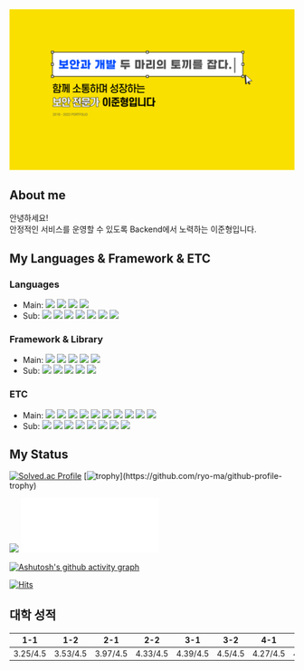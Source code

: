 <img src="https://github.com/with-developer/my_portfolio/blob/main/image/001.png?raw=true" />

About me
---
안녕하세요!   
안정적인 서비스를 운영할 수 있도록 Backend에서 노력하는 이준형입니다.   

   



My Languages & Framework & ETC <br>
-------------
### Languages
 - Main: <img src="https://img.shields.io/badge/Python-3776AB?style=flat&logo=Python&logoColor=white"/> <img src="https://img.shields.io/badge/C-A8B9CC?style=flat&logo=C&logoColor=white"/> <img src="https://img.shields.io/badge/JavaScript-F7DF1E?style=flat&logo=JavaScript&logoColor=white"/> <img src="https://img.shields.io/badge/Typescript-54B5FF?style=flat&logo=TypeScript&logoColor=white">
 - Sub: <img src="https://img.shields.io/badge/C%23-239120?style=flat&logo=C Sharp&logoColor=white"/> <img src="https://img.shields.io/badge/Cpp-A8B9CC?style=flat&logo=c%2B%2B&logoColor=white"/> <img src="https://img.shields.io/badge/Dart-0175C2?style=flat&logo=Dart&logoColor=white"/> <img src="https://img.shields.io/badge/PHP-777BB4?style=flat&logo=PHP&logoColor=white"/> <img src="https://img.shields.io/badge/Java-007396?style=flat&logo=openjdk&logoColor=white"> <img src="https://img.shields.io/badge/Arduino-00979D?style=flat&logo=Arduino&logoColor=white"> <img src="https://img.shields.io/badge/Shell Script-5391FE?style=flat&logo=PowerShell&logoColor=white">
 
 ### Framework & Library
 - Main: <img src="https://img.shields.io/badge/Flask-DB3552?style=flat&logo=Flask&logoColor=black"> <img src="https://img.shields.io/badge/Jinja2-DB3552?style=flat&logo=jinja2&logoColor=black"> <img src="https://img.shields.io/badge/Node.js-339933?style=flat&logo=Node.js&logoColor=black"> <img src="https://img.shields.io/badge/Express.JS-339933?style=flat&logo=express&logoColor=black">  <img src="https://img.shields.io/badge/JQuery-3388EE?style=flat&logo=jquery&logoColor=black">
 - Sub: <img src="https://img.shields.io/badge/Jekyll-CC0000?style=flat&logo=Jekyll&logoColor=black"> <img src="https://img.shields.io/badge/Django-FDA061?style=flat&logo=Django&logoColor=black">  <img src="https://img.shields.io/badge/Flutter-02569B?style=flat&logo=Flutter&logoColor=black"> <img src="https://img.shields.io/badge/Vue.js-339933?style=flat&logo=vue.js&logoColor=black"> <img src="https://img.shields.io/badge/React-F7DF1E?style=flat&logo=react&logoColor=white"> 

### ETC
 - Main: <img src="https://img.shields.io/badge/linux-FCC624?style=flat&logo=linux&logoColor=black"> <img src="https://img.shields.io/badge/Apache-D22128?style=flat&logo=Apache&logoColor=white"> <img src="https://img.shields.io/badge/Suricata-005571?style=flat&logo=JAVA&logoColor=white"> <img src="https://img.shields.io/badge/ModSecurity-005571?style=flat&logo=JAVA&logoColor=white"> <img src="https://img.shields.io/badge/mysql-4479A1?style=flat&logo=MySQL&logoColor=white"> <img src="https://img.shields.io/badge/MongoDB-009639?style=flat&logo=mongodb&logoColor=white"> <img src="https://img.shields.io/badge/github-181717?style=flat&logo=github&logoColor=white"> <img src="https://img.shields.io/badge/Docker-2496ED?style=flat&logo=Docker&logoColor=white"> <img src="https://img.shields.io/badge/NCP-03C75A?style=flat&logo=Naver&logoColor=white"> <img src="https://img.shields.io/badge/Open%20AI%20API-5CC624?style=flat&logo=openai&logoColor=black">
 - Sub: <img src="https://img.shields.io/badge/Kali Linux-557C94?style=flat&logo=Kali Linux&logoColor=black"> <img src="https://img.shields.io/badge/NGINX-009639?style=flat&logo=NGINX&logoColor=white"> <img src="https://img.shields.io/badge/github-181717?style=flat&logo=github&logoColor=white"> <img src="https://img.shields.io/badge/AWS-232F3E?style=flat&logo=Amazon AWS&logoColor=white"> <img src="https://img.shields.io/badge/GCP-999999?style=flat&logo=google&logoColor=BLACK"> <img src="https://img.shields.io/badge/Elasticsearch-005571?style=flat&logo=Elasticsearch&logoColor=white"> <img src="https://img.shields.io/badge/Logstash-005571?style=flat&logo=Logstash&logoColor=white"> <img src="https://img.shields.io/badge/Kibana-005571?style=flat&logo=Kibana&logoColor=white"> 

My Status <br>
-------------
[![Solved.ac Profile](http://mazassumnida.wtf/api/v2/generate_badge?boj=weakness)](https://solved.ac/weakness/)
[![trophy](https://github-profile-trophy.vercel.app/?username=with-developer&theme=dracula&rank=-C,-?)](https://github.com/ryo-ma/github-profile-trophy)

<div>
<img src="https://github-readme-stats-with-developers-projects.vercel.app/api?username=with-developer&theme=tokyonight&show_icons=true&hide_border=true" width="49.2%" />
<img src="https://raw.githubusercontent.com/with-developer/github-stats-transparent/output/generated/languages.svg" width="48.2%" />
</div>
 

 [![Ashutosh's github activity graph](https://github-readme-activity-graph.vercel.app/graph?username=with-developer&theme=react-dark)](https://github.com/ashutosh00710/github-readme-activity-graph)
 
[![Hits](https://hits.seeyoufarm.com/api/count/incr/badge.svg?url=https%3A%2F%2Fgithub.com%2Fwith-developer&count_bg=%2379C83D&title_bg=%23555555&icon=&icon_color=%23E7E7E7&title=hits&edge_flat=false)](https://hits.seeyoufarm.com)<br> 

대학 성적<br>
-------------
|1-1|1-2|2-1|2-2|3-1|3-2|4-1|4-2
|:---:|:---:|:---:|:---:|:---:|:---:|:---:|:---:|
|3.25/4.5|3.53/4.5|3.97/4.5|4.33/4.5|4.39/4.5|4.5/4.5|4.27/4.5|4.0/4.5



<!--
**with-developer/with-developer** is a ✨ _special_ ✨ repository because its `README.md` (this file) appears on your GitHub profile.

Here are some ideas to get you started:

- 🔭 I’m currently working on ...
- 🌱 I’m currently learning ...
- 👯 I’m looking to collaborate on ...
- 🤔 I’m looking for help with ...
- 💬 Ask me about ...
- 📫 How to reach me: ...
- 😄 Pronouns: ...
- ⚡ Fun fact: ...
-->
